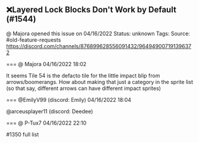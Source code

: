 ## ❌Layered Lock Blocks Don't Work by Default (#1544)
@ Majora opened this issue on 04/16/2022
Status: unknown
Tags: 
Source: #old-feature-requests https://discord.com/channels/876899628556091432/964949007191396372


=== @ Majora 04/16/2022 18:02

It seems Tile 54 is the defacto tile for the little impact blip from arrows/boomerangs. How about making that just a category in the sprite list (so that say, different arrows can have different impact sprites)

=== @EmilyV99 (discord: Emily) 04/16/2022 18:04

@arceusplayer11 (discord: Deedee)

=== @ P-Tux7 04/16/2022 22:10

#1350
full list
